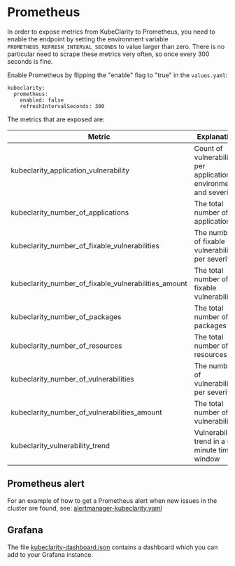# Prometheus

In order to expose metrics from KubeClarity to Prometheus, you need to enable
the endpoint by setting the environment variable `PROMETHEUS_REFRESH_INTERVAL_SECONDS`
to value larger than zero. There is no particular need to scrape these metrics very
often, so once every 300 seconds is fine.

Enable Prometheus by flipping the "enable" flag to "true" in the `values.yaml`:

```
kubeclarity:
  prometheus:
    enabled: false
    refreshIntervalSeconds: 300 
```

The metrics that are exposed are:

| Metric                                               | Explanation                                                        |
|------------------------------------------------------|--------------------------------------------------------------------|
| kubeclarity_application_vulnerability                | Count of vulnerabilities per application, environment and severity |
| kubeclarity_number_of_applications                   | The total number of applications                                   |
| kubeclarity_number_of_fixable_vulnerabilities        | The number of fixable vulnerabilities per severity                 |
| kubeclarity_number_of_fixable_vulnerabilities_amount | The total number of fixable vulnerabilities                        |
| kubeclarity_number_of_packages                       | The total number of packages                                       |
| kubeclarity_number_of_resources                      | The total number of resources                                      |
| kubeclarity_number_of_vulnerabilities                | The number of vulnerabilities per severity                         |
| kubeclarity_number_of_vulnerabilities_amount         | The total number of vulnerabilities                                |
| kubeclarity_vulnerability_trend                      | Vulnerability trend in a 60 minute time window                     |

## Prometheus alert

For an example of how to get a Prometheus alert when new issues in the cluster are found, see:
[alertmanager-kubeclarity.yaml](alertmanager-kubeclarity.yaml)

## Grafana

The file [kubeclarity-dashboard.json](kubeclarity-dashboard.json) contains a dashboard which
you can add to your Grafana instance.

